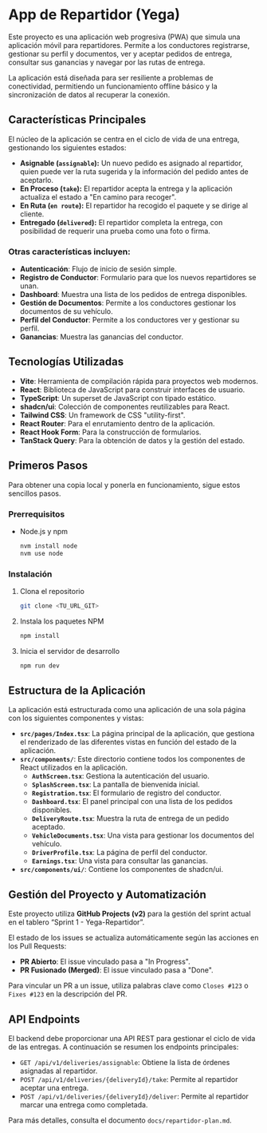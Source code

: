 # App de Repartidor (Yega)

Este proyecto es una aplicación web progresiva (PWA) que simula una aplicación móvil para repartidores. Permite a los conductores registrarse, gestionar su perfil y documentos, ver y aceptar pedidos de entrega, consultar sus ganancias y navegar por las rutas de entrega.

La aplicación está diseñada para ser resiliente a problemas de conectividad, permitiendo un funcionamiento offline básico y la sincronización de datos al recuperar la conexión.

## Características Principales

El núcleo de la aplicación se centra en el ciclo de vida de una entrega, gestionando los siguientes estados:

-   **Asignable (`assignable`):** Un nuevo pedido es asignado al repartidor, quien puede ver la ruta sugerida y la información del pedido antes de aceptarlo.
-   **En Proceso (`take`):** El repartidor acepta la entrega y la aplicación actualiza el estado a "En camino para recoger".
-   **En Ruta (`en route`):** El repartidor ha recogido el paquete y se dirige al cliente.
-   **Entregado (`delivered`):** El repartidor completa la entrega, con posibilidad de requerir una prueba como una foto o firma.

### Otras características incluyen:

-   **Autenticación**: Flujo de inicio de sesión simple.
-   **Registro de Conductor**: Formulario para que los nuevos repartidores se unan.
-   **Dashboard**: Muestra una lista de los pedidos de entrega disponibles.
-   **Gestión de Documentos**: Permite a los conductores gestionar los documentos de su vehículo.
-   **Perfil del Conductor**: Permite a los conductores ver y gestionar su perfil.
-   **Ganancias**: Muestra las ganancias del conductor.

## Tecnologías Utilizadas

-   **Vite**: Herramienta de compilación rápida para proyectos web modernos.
-   **React**: Biblioteca de JavaScript para construir interfaces de usuario.
-   **TypeScript**: Un superset de JavaScript con tipado estático.
-   **shadcn/ui**: Colección de componentes reutilizables para React.
-   **Tailwind CSS**: Un framework de CSS "utility-first".
-   **React Router**: Para el enrutamiento dentro de la aplicación.
-   **React Hook Form**: Para la construcción de formularios.
-   **TanStack Query**: Para la obtención de datos y la gestión del estado.

## Primeros Pasos

Para obtener una copia local y ponerla en funcionamiento, sigue estos sencillos pasos.

### Prerrequisitos

-   Node.js y npm
    ```sh
    nvm install node
    nvm use node
    ```

### Instalación

1.  Clona el repositorio
    ```sh
    git clone <TU_URL_GIT>
    ```
2.  Instala los paquetes NPM
    ```sh
    npm install
    ```
3.  Inicia el servidor de desarrollo
    ```sh
    npm run dev
    ```

## Estructura de la Aplicación

La aplicación está estructurada como una aplicación de una sola página con los siguientes componentes y vistas:

-   **`src/pages/Index.tsx`**: La página principal de la aplicación, que gestiona el renderizado de las diferentes vistas en función del estado de la aplicación.
-   **`src/components/`**: Este directorio contiene todos los componentes de React utilizados en la aplicación.
    -   **`AuthScreen.tsx`**: Gestiona la autenticación del usuario.
    -   **`SplashScreen.tsx`**: La pantalla de bienvenida inicial.
    -   **`Registration.tsx`**: El formulario de registro del conductor.
    -   **`Dashboard.tsx`**: El panel principal con una lista de los pedidos disponibles.
    -   **`DeliveryRoute.tsx`**: Muestra la ruta de entrega de un pedido aceptado.
    -   **`VehicleDocuments.tsx`**: Una vista para gestionar los documentos del vehículo.
    -   **`DriverProfile.tsx`**: La página de perfil del conductor.
    -   **`Earnings.tsx`**: Una vista para consultar las ganancias.
-   **`src/components/ui/`**: Contiene los componentes de shadcn/ui.

## Gestión del Proyecto y Automatización

Este proyecto utiliza **GitHub Projects (v2)** para la gestión del sprint actual en el tablero “Sprint 1 - Yega-Repartidor”.

El estado de los issues se actualiza automáticamente según las acciones en los Pull Requests:
-   **PR Abierto**: El issue vinculado pasa a "In Progress".
-   **PR Fusionado (Merged)**: El issue vinculado pasa a "Done".

Para vincular un PR a un issue, utiliza palabras clave como `Closes #123` o `Fixes #123` en la descripción del PR.

## API Endpoints

El backend debe proporcionar una API REST para gestionar el ciclo de vida de las entregas. A continuación se resumen los endpoints principales:

-   `GET /api/v1/deliveries/assignable`: Obtiene la lista de órdenes asignadas al repartidor.
-   `POST /api/v1/deliveries/{deliveryId}/take`: Permite al repartidor aceptar una entrega.
-   `POST /api/v1/deliveries/{deliveryId}/deliver`: Permite al repartidor marcar una entrega como completada.

Para más detalles, consulta el documento `docs/repartidor-plan.md`.
